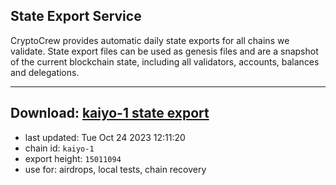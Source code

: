 ## State Export Service
CryptoCrew provides automatic daily state exports for all chains we validate. State export files can be used as genesis files and are a snapshot of the current blockchain state, including all validators, accounts, balances and delegations.

---
**Download: [kaiyo-1 state export](https://dl.ccvalidators.com/SERVICE/kujira/kaiyo-1_export_15011094.json)**
---

- last updated: Tue Oct 24 2023 12:11:20
- chain id: `kaiyo-1`
- export height: `15011094`
- use for: airdrops, local tests, chain recovery
